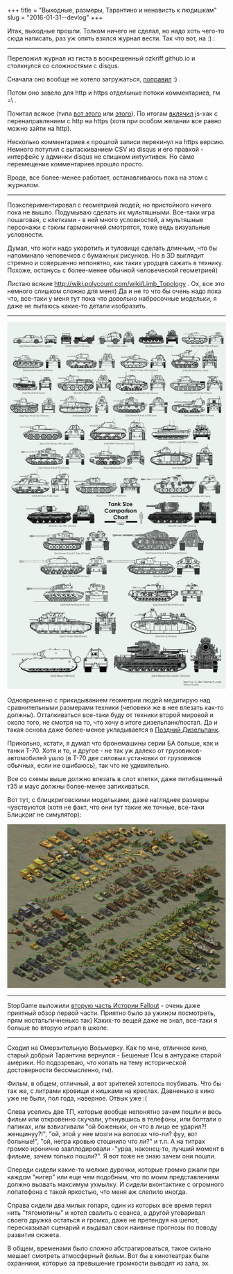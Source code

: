 +++
title = "Выходные, размеры, Тарантино и ненависть к людишкам"
slug = "2016-01-31--devlog"
+++

Итак, выходные прошли. Толком ничего не сделал, но надо хоть чего-то
сюда написать, раз уж опять взялся журнал вести. Так что вот, на :) :

------------------------------------------------------------------------

Переложил журнал из гиста в воскрешенный ozkriff.github.io и столкнулся
со сложностями с disqus.

Сначала оно вообще не хотело загружаться,
[поправил](https://github.com/ozkriff/ozkriff.github.io-src/commit/a410487) :) .

Потом оно завело для http и https отдельные потоки комментариев, гм =\\ .

Почитал всякое (типа [вот
этого](https://github.com/barryclark/jekyll-now/issues/165) или
[этого](https://coderabbi.github.io/posts/force-https-with-github-pages)).
По итогам
[вклячил](https://github.com/ozkriff/ozkriff.github.io-src/commit/183bee)
js-хак с перенаправлением с http на https (хотя при особом желании все
равно можно зайти на http).

Несколько комментариев к прошлой записи перекинул на https версию.
Немного потупил с вытаскиванием CSV из disqus и его правкой - интерфейс
у админки disqus не слишком интуитивен. Но само перемещение комментариев
прошло просто.

Вроде, все более-менее работает, останавливаюсь пока на этом с журналом.

------------------------------------------------------------------------

Поэкспериментировал с геометрией людей, но пристойного ничего пока не
вышло. Подумываю сделать их мультяшными. Все-таки игра пошаговая, с
клетками - в ней много условностей, а мультяшные персонажи с таким
гармоничней смотрятся, тоже ведь визуальные условности.

Думал, что ноги надо укоротить и туловище сделать длинным, что бы
напоминало человечков с бумажных рисунков. Но в 3D выглядит стремно и
совершенно непонятно, как таких уродцев сажать в технику. Похоже,
останусь с более-менее обычной человеческой геометрией)

Листаю всякие <http://wiki.polycount.com/wiki/Limb_Topology> . Ох, все
это немного слишком сложно для меня) Да и не то что бы очень надо пока
что, все-таки у меня тут пока что довольно набросочные модельки, я даже
не пытаюсь какие-то детали изобразить.

------------------------------------------------------------------------

![схема пропорций](proportions.jpg)

Одновременно с прикидыванием геометрии людей медитирую над
сравнительными размерами техники (человеки же в нее влезать как-то
должны). Отталкиваться все-таки буду от техники второй мировой и около
того, не смотря на то, что хочу в итоге дизельпанк/постап. Да и такая
основа даже более-менее укладывается в
[Поздний Дизельпанк](https://ru.wikipedia.org/wiki/Дизельпанк#.D0.A0.D0.B0.D0.B7.D0.B2.D0.B8.D1.82.D0.B8.D0.B5_.D0.B6.D0.B0.D0.BD.D1.80.D0.B0).

Прикольно, кстати, я думал что бронемашины серии БА больше, как и танки
Т-70. Хотя и то, и другое - не так уж далеко от грузовиков-автомобилей
ушло (в Т-70 две силовых установки от грузовиков обычных, если не
ошибаюсь), так что не удивительно.

Все со схемы выше должно влезать в слот клетки, даже пятибашенный т35 и
маус должны более-менее запихиваться.

Вот тут, с блицкриговскими модельками, даже нагляднее размеры
чувствуются (хотя не факт, что они тут такие же точные, все-таки
Блицкриг не симулятор):

![картинка из блицкрига с кучей техники](blitzjrieg.png)

------------------------------------------------------------------------

StopGame выложили [вторую часть Истории
Fallout](http://www.youtube.com/watch?v=EqwhkOXtrEA) - очень даже
приятный обзор первой части. Приятно было за ужином посмотреть, прям
ностальгичненько так) Каких-то вещей даже не знал, все-таки я больше во
вторую играл в школе.

------------------------------------------------------------------------

Сходил на Омерзительную Восьмерку. Как по мне, отличное кино, старый
добрый Тарантина вернулся - Бешеные Псы в антураже старой америки. Но
подозреваю, что копать на тему исторической достоверности бессмысленно,
гм).

Фильм, в общем, отличный, а вот зрителей хотелось поубивать. Что бы так
же, с литрами кровищи и кишками на креслах. Давненько в кино уже не
были, пол года, наверное. Отвык уже :(

Слева уселись две ТП, которые вообще непонятно зачем пошли и весь фильм
или откровенно скучали, уткнувшись в телефоны, или болтали о папиках,
или взвизгивали "ой боженьки, он что в лицо ее ударил?! женщинуу?!",
"ой, этой у нее мозги на волосах что-ли? фуу, вот больные!", "ой, негра
кровью стошнило что ли?" и т.п. А на титрах громко иронично
зааплодировали -"ураа, наконец-то, лучший момент в фильме, зачем только
пошли?". Я вот тоже не знаю зачем они пошли.

Спереди сидели какие-то мелкие дурочки, которые громко ржали при каждом
"нигер" или еще чем подобным, что по моим представлениям должно вызвать
максимум ухмылку. И сидели вконтактике с огромного лопатофона с такой
яркостью, что меня аж слепило иногда.

Справа сидели два милых гопаря, один из которых все время терял нить
"тягомотины" и хотел свалить с сеанса, а другой уговаривал своего дружка
остаться и громко, даже не претендуя на шепот, пересказывал сценарий и
выдавал свои наивные прогнозы по поводу развития сюжета.

В общем, временами было сложно абстрагироваться, такое сильно мешает
смотреть атмосферный фильм. Вот бы в кинотеатрах были охранники, которые
за превышение громкости выводят из зала, эх.
